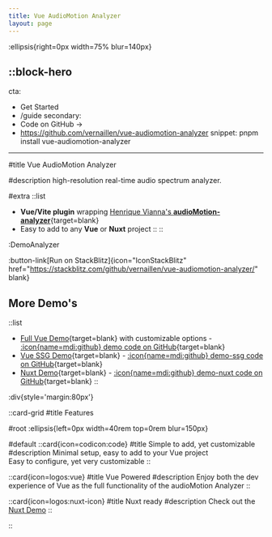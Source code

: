 ```yaml
---
title: Vue AudioMotion Analyzer
layout: page
---
```

:ellipsis{right=0px width=75% blur=140px}

::block-hero
---
cta:
  - Get Started
  - /guide
secondary:
  - Code on GitHub →
  - https://github.com/vernaillen/vue-audiomotion-analyzer
snippet: pnpm install vue-audiomotion-analyzer
---

#title
Vue AudioMotion Analyzer

#description
high-resolution real-time audio spectrum analyzer.

#extra
::list
- **Vue/Vite plugin** wrapping [Henrique Vianna's **audioMotion-analyzer**](https://audiomotion.dev/){target=blank}
- Easy to add to any **Vue** or **Nuxt** project
::
::

:DemoAnalyzer

:button-link[Run on StackBlitz]{icon="IconStackBlitz" href="https://stackblitz.com/github/vernaillen/vue-audiomotion-analyzer/" blank}

## More Demo's
::list
- [Full Vue Demo](https://vue-audiomotion-analyzer-demo.netlify.app/){target=blank} with customizable options - [:icon{name=mdi:github} demo code on GitHub](https://github.com/vernaillen/vue-audiomotion-analyzer/tree/main/examples/demo){target=blank}
- [Vue SSG Demo](https://vue-audiomotion-analyzer-demo-ssg.netlify.app/){target=blank} - [:icon{name=mdi:github} demo-ssg code on GitHub](https://github.com/vernaillen/vue-audiomotion-analyzer/tree/main/examples/demo-ssg){target=blank}
- [Nuxt Demo](https://vue-audiomotion-analyzer-demo-nuxt.netlify.app/){target=blank} - [:icon{name=mdi:github} demo-nuxt code on GitHub](https://github.com/vernaillen/vue-audiomotion-analyzer/tree/main/examples/demo-nuxt){target=blank}
::

:div{style='margin:80px'}

::card-grid
#title
Features

#root
:ellipsis{left=0px width=40rem top=0rem blur=150px}

#default
  ::card{icon=codicon:code}
  #title
  Simple to add, yet customizable
  #description
  Minimal setup, easy to add to your Vue project<br>
  Easy to configure, yet very customizable
  ::

  ::card{icon=logos:vue}
  #title
  Vue Powered
  #description
  Enjoy both the dev experience of Vue as the full functionality of the audioMotion Analyzer
  ::

  ::card{icon=logos:nuxt-icon}
  #title
  Nuxt ready
  #description
  Check out the [Nuxt Demo](https://vue-audiomotion-analyzer-demo-nuxt.netlify.app/)
  ::

::